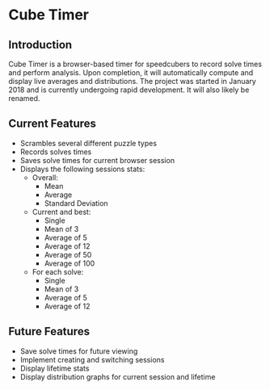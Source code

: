 # Cube Timer

## Introduction

Cube Timer is a browser-based timer for speedcubers to record solve times and perform analysis. Upon completion, it will automatically compute and display live averages and distributions. The project was started in January 2018 and is currently undergoing rapid development. It will also likely be renamed.

## Current Features
* Scrambles several different puzzle types
* Records solves times
* Saves solve times for current browser session
* Displays the following sessions stats:
  * Overall:
    * Mean
    * Average
    * Standard Deviation
  * Current and best:
    * Single
    * Mean of 3
    * Average of 5
    * Average of 12
    * Average of 50
    * Average of 100
  * For each solve:
    * Single
    * Mean of 3
    * Average of 5
    * Average of 12

## Future Features
- Save solve times for future viewing
- Implement creating and switching sessions
- Display lifetime stats
- Display distribution graphs for current session and lifetime
